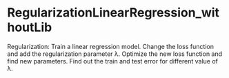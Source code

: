 # RegularizationLinearRegression_withoutLib
Regularization: Train a linear regression model. Change the loss function and add the regularization parameter λ. Optimize the new loss function and find new parameters. Find out the train and test error for different value of λ.
